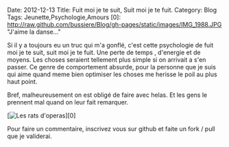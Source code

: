 Date: 2012-12-13
Title: Fuit moi je te suit, Suit moi je te fuit.
Category: Blog
Tags: Jeunette,Psychologie,Amours
[0]: http://raw.github.com/bussiere/Blog/gh-pages/static/images/IMG_1988.JPG  "J'aime la danse..."

Si il y a toujours eu un truc qui m'a gonflé, c'est cette psychologie de fuit moi je te suit, suit moi je te fuit.
Une perte de temps , d'energie et de moyens. Les choses seraient tellement plus simple si on arrivait a s'en passer.
Ce genre de comportement absurde, pour la personne que je suis qui aime quand meme bien optimiser les choses me herisse le poil au plus haut point.

Bref, malheureusement on est obligé de faire avec helas. Et les gens le prennent mal quand on leur fait remarquer.


[![Les rats d'operas](http://raw.github.com/bussiere/Blog/gh-pages/static/images/IMG_1988.JPG_thumb.jpg)][0]

Pour faire un commentaire, inscrivez vous sur github et faite un fork / pull que je validerai.

